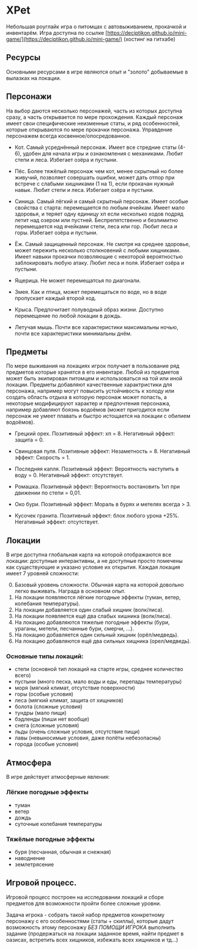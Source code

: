 # XPet

Небольшая роуглайк игра о питомцах с автовыживанием, прокачкой и инвентарём.
Игра доступна по ссылке [https://deciptikon.github.io/mini-game/](https://deciptikon.github.io/mini-game/) (хостинг на гитхабе)

## Ресурсы

Основными ресурсами в игре являются опыт и "золото" добываемые в вылазках на локации.

## Персонажи

На выбор даются несколько персонажей, часть из которых доступна сразу, а часть открывается по мере прохождения. Каждый персонаж имеет свои специфические неизменные статы, и ряд особенностей, которые открываются по мере прокачки персонажа.
Управдение персонажем всегда косвенное/опосредованное.

- Кот. Самый усреднённый персонаж. Имеет все стредние статы (4-6), удобен для начала игры и ознакомления с механиками.
  Любит степи и леса.
  Избегает озёра и пустыни.

- Пёс. Более тяжёлый персонаж чем кот, менее скрытный но более живучий, позволяет совершать ошибки, может дать отпор при встрече с слабыми хищниками (1 на 1), если прокачан нужный навык.
  Любит степи и леса.
  Избегает озёра и пустыни.

- Синица. Самый лёгкий и самый скрытный персонаж. Имеет особые свойства с старта: перемещается по любым ячейкам. Имеет мало здоровья, и теряет одну единицу хп если несколько ходов подряд летит над озером или пустней. Беспрепятственно и безлимитно перемещается над ячейками степи, леса или гор.
  Любит леса и горы.
  Избегает озёра и пустыни.

- Ёж. Самый защищенный персонаж. Не смотря на среднее здоровье, может пережить несколько столкновений с любыми хищниками. Имеет навыки прокачки позволяющие с некоторой вероятностью заблокировать любую атаку.
  Любит леса и поля.
  Избегает озёра и пустыни.

- Ящерица. Не может перемещатсья по диагонали.

- Змея. Как и птица, может перемещаться по воде, но в воде пропускает каждый второй ход.

- Крыса. Предпочитает полуводный образ жизни. Доступно перемещение по любой локации в дождь.

- Летучая мышь. Почти все характеристики максимальны ночью, почти все характеристики минимальны днём.

## Предметы

По мере выживания на локациях игрок получает в пользование ряд предметов которые хранятся в его инвентаре. Любой из предметов может быть экипирован питомцем и использоваться на той или иной локации. Предметы добавляют качественные характристики для персонажа, например могут повысить устойчивость к холоду или создать область отдыха в которую персонаж может попасть, а некоторые модифицируют характер и предпочтения персонажа, например добавляют боязнь водоёмов (может пригодится если персонаж не умеет плавать и быстро истощается на локации с обилием водоёмов).

- Грецкий орех. Позитивный эффект: хп = 8. Негативный эффект: защита = 0.

- Свинцовая пуля. Позитивные эффект: Незаметность = 8. Негативный эффект: Скорость = 1.

- Последняя капля. Позитивный эффект: Вероятность наступить в воду = 0. Негативный эффект: отсутствует.

- Ромашка. Позитивный эффект: Вероятность востановить 1хп при движении по степи = 0,01.

- Око бури. Позитивный эффект: Мораль в бурях и метелях всегда > 3.

- Кусочек гранита. Позитивный эффект: блок любого урона +25%. Негативный эффект: отсутствует.

## Локации

В игре доступна глобальная карта на которой отображаются все локации: доступные интерактивны, а не доступные просто помечены как существующие и указано условие их открытия.
Каждая локация имеет 7 уровней сложности:

0. Базовый уровень сложности. Обычная карта на которой довольно легко выживать. Награда в основном опыт.
1. На локации появляются лёгкие погодные эффекты (туман, ветер, колебания температуры).
2. На локации добавляется один слабый хищник (волк/лиса).
3. На локации появляется ещё два слабых хишника (волк/лиса).
4. На локацию добавляются тяжелые погодные эффекты (бури, ураганы, метели, песчанные бури, смерчи, ...).
5. На локацию добавляется один сильный хищник (орёл/медведь).
6. На локацию добавляются ещё два сильных хищника (орел/медведь).

### Основные типы локаций:

- степи (основной тип локаций на старте игры, среднее количество всего)
- пустыни (много песка, мало воды и еды, перепады температуры)
- моря (мягкий климат, отсутствие поверхности)
- горы (особые условия)
- леса (мягкий климат, защита от хищников)
- болота (сложные условия)
- тундры (мало пищи)
- бэдленды (пиши нет вообще)
- снега (сложные условия)
- льды (очень сложные условия, отсутствие пищи)
- лавы (невыносимые условия, даже полёты небезопасны)
- города (особые условия)

## Атмосфера

В игре действует атмосферные явления:

### Лёгкие погодные эффекты

- туман
- ветер
- дождь
- суточные колебания температуры

### Тяжёлые погодные эффекты

- буря (песчанная, обычная и снежная)
- наводнение
- землетрясение

## Игровой процесс.

Игровой процесс построен на исследовании локаций и сборе предметов для возможности пройти более сложные уровни.

Задача игрока - собрать такой набор предметов конкретному персонажу с его особенностями (статы + скиллы), которые дадут возможность этому персонажу _БЕЗ ПОМОЩИ ИГРОКА_ выполнить задание (продержаться на локации заданное время, найти предмет в оазисах, встретить всех хищников, избежать всех хищников и тд...)
